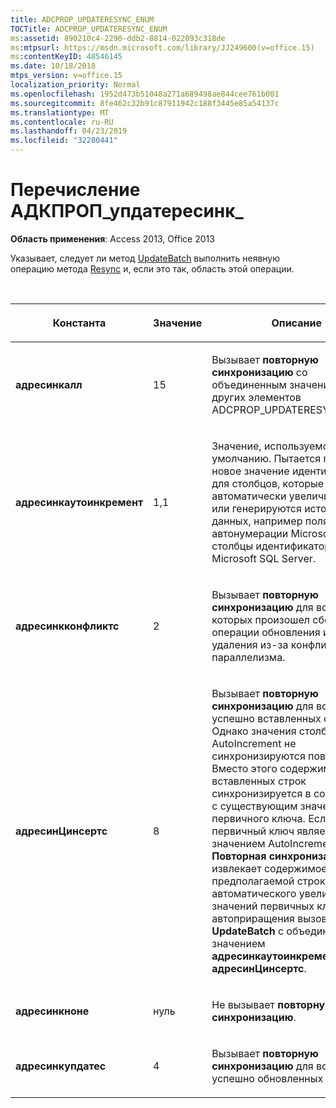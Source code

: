 ```yaml
---
title: ADCPROP_UPDATERESYNC_ENUM
TOCTitle: ADCPROP_UPDATERESYNC_ENUM
ms:assetid: 890210c4-2290-ddb2-8814-022093c318de
ms:mtpsurl: https://msdn.microsoft.com/library/JJ249600(v=office.15)
ms:contentKeyID: 48546145
ms.date: 10/18/2018
mtps_version: v=office.15
localization_priority: Normal
ms.openlocfilehash: 1952d473b51048a271a689498ae844cee761b001
ms.sourcegitcommit: 8fe462c32b91c87911942c188f3445e85a54137c
ms.translationtype: MT
ms.contentlocale: ru-RU
ms.lasthandoff: 04/23/2019
ms.locfileid: "32280441"
---
```

# <a name="adcprop_updateresync_enum"></a>Перечисление АДКПРОП\_упдатересинк\_

**Область применения**: Access 2013, Office 2013

Указывает, следует ли метод [UpdateBatch](updatebatch-method-ado.md) выполнить неявную операцию метода [Resync](resync-method-ado.md) и, если это так, область этой операции.

<br/>

<table>
<colgroup>
<col style="width: 33%" />
<col style="width: 33%" />
<col style="width: 33%" />
</colgroup>
<thead>
<tr class="header">
<th><p>Константа</p></th>
<th><p>Значение</p></th>
<th><p>Описание</p></th>
</tr>
</thead>
<tbody>
<tr class="odd">
<td><p><strong>адресинкалл</strong></p></td>
<td><p>15 </p></td>
<td><p>Вызывает <strong>повторную синхронизацию</strong> со объединенным значением всех других элементов ADCPROP_UPDATERESYNC_ENUM.</p></td>
</tr>
<tr class="even">
<td><p><strong>адресинкаутоинкремент</strong></p></td>
<td><p>1,1</p></td>
<td><p>Значение, используемое по умолчанию. Пытается получить новое значение идентификатора для столбцов, которые автоматически увеличиваются или генерируются источником данных, например поля автонумерации Microsoft Jet или столбцы идентификаторов Microsoft SQL Server.</p></td>
</tr>
<tr class="odd">
<td><p><strong>адресинкконфликтс</strong></p></td>
<td><p>2</p></td>
<td><p>Вызывает <strong>повторную синхронизацию</strong> для всех строк, в которых произошел сбой операции обновления или удаления из-за конфликта параллелизма.</p></td>
</tr>
<tr class="even">
<td><p><strong>адресинЦинсертс</strong></p></td>
<td><p>8 </p></td>
<td><p>Вызывает <strong>повторную синхронизацию</strong> для всех успешно вставленных строк. Однако значения столбцов AutoIncrement не синхронизируются повторно. Вместо этого содержимое вновь вставленных строк синхронизируется в соответствии с существующим значением первичного ключа. Если первичный ключ является значением AutoIncrement, <strong>Повторная синхронизация</strong> не извлекает содержимое предполагаемой строки. Для автоматического увеличения значений первичных ключей автоприращения вызовите <strong>UpdateBatch</strong> с объединенным значением <strong>адресинкаутоинкремент</strong> + <strong>адресинЦинсертс</strong>.</p></td>
</tr>
<tr class="odd">
<td><p><strong>адресинкноне</strong></p></td>
<td><p>нуль</p></td>
<td><p>Не вызывает <strong>повторную синхронизацию</strong>.</p></td>
</tr>
<tr class="even">
<td><p><strong>адресинкупдатес</strong></p></td>
<td><p>4 </p></td>
<td><p>Вызывает <strong>повторную синхронизацию</strong> для всех успешно обновленных строк.</p></td>
</tr>
</tbody>
</table>

